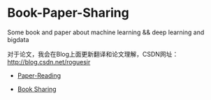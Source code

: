 # Book-Paper-Sharing
Some book and paper about machine learning &amp;&amp; deep learning and bigdata

对于论文，我会在Blog上面更新翻译和论文理解，CSDN网址：http://blog.csdn.net/roguesir

- [Paper-Reading](https://github.com/roguesir/Book-Paper-Sharing/blob/master/Paper-Reading.md)

- [Book Sharing](https://github.com/roguesir/Book-Paper-Sharing/blob/master/Book-Sharing.md)
